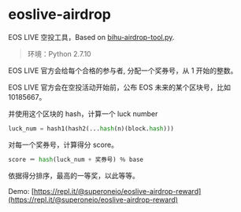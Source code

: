 # eoslive-airdrop

EOS LIVE 空投工具，Based on [bihu-airdrop-tool.py](https://github.com/bihu-id/bihu-tools).

> 环境：Python 2.7.10

EOS LIVE 官方会给每个合格的参与者, 分配一个奖券号，从 1 开始的整数。

EOS LIVE 官方会在空投活动开始前，公布 EOS 未来的某个区块号，比如 10185667。

并使用这个区块的 hash，计算一个 luck number

``` python
luck_num = hash1(hash2(...hash(n)(block.hash)))
```

对每一个奖券号，计算得分 score。

``` python
score ＝ hash(luck_num + 奖券号) ％ base
```

依据得分排序，最高的一等奖，以此等等。

Demo: [https://repl.it/@superoneio/eoslive-airdrop-reward](https://repl.it/@superoneio/eoslive-airdrop-reward)
